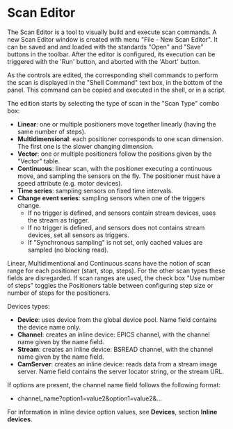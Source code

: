 # Scan Editor

The Scan Editor is a tool to visually build and execute scan commands. 
A new Scan Editor window is created with menu "File - New Scan Editor".
It can be saved and and loaded with the standards "Open" and "Save" buttons in the toolbar. 
After the editor is configured, its execution can be triggered with the 
'Run' button, and aborted with the 'Abort' button.

As the controls are edited, the corresponding shell commands to perform the scan is displayed in the 
"Shell Command" text box, in the bottom of the panel. This command can be copied and
executed in the shell, or in a script. 

The edition starts by selecting the type of scan in the "Scan Type" combo box:

- __Linear__: one or multiple positioners move together linearly (having the same number of steps).
- __Multidimensional__: each positioner corresponds to one scan dimension. The first one is the slower changing dimension.
- __Vector__: one or multiple positioners follow the positions given by the "Vector" table.
- __Continuous__: linear scan, with the positioner executing a continuous move, and sampling the sensors on the fly. 
  The positioner must have a speed attribute (e.g. motor devices).
- __Time series__: sampling sensors on fixed time intervals.
- __Change event series__: sampling sensors when one of the triggers change. 
    - If no trigger is defined, and sensors contain stream devices, uses the stream as trigger.
    - If no trigger is defined,  and sensors does not contains stream devices, set all sensors as triggers.
    - If "Synchronous sampling" is not set, only cached values are sampled (no blocking read).  

Linear, Multidimentional and Continuous scans have the notion of scan range 
for each positioner (start, stop, steps). 
For the other scan types these fields are disregarded.
If scan ranges are used, the check box "Use number of steps" toggles the Positioners table
between configuring step size or number of steps for the positioners.

Devices types:

  - __Device__: uses device from the global device pool. Name field contains the device name only.
  - __Channel__: creates an inline device: EPICS channel, with the channel name given by the name field.  
  - __Stream__: creates an inline device: BSREAD channel, with the channel name given by the name field.  
  - __CamServer__: creates an inline device: reads data from a stream image server. 
    Name field contains the server locator string, or the stream URL.



If options are present, the channel name field follows the following format:
  - channel_name?option1=value2&option1=value2&...

For information in inline device option values, see __Devices__, section __Inline devices__.